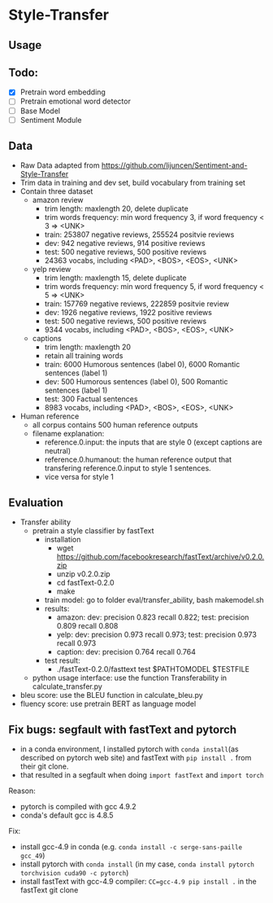 # Style-Transfer## Usage## Todo:- [x] Pretrain word embedding- [ ] Pretrain emotional word detector- [ ] Base Model- [ ] Sentiment Module## Data- Raw Data adapted from https://github.com/lijuncen/Sentiment-and-Style-Transfer- Trim data in training and dev set, build vocabulary from training set- Contain three dataset  - amazon review    - trim length: maxlength 20, delete duplicate    - trim words frequency: min word frequency 3, if word frequency < 3 => \<UNK\>    - train: 253807 negative reviews, 255524 positvie reviews    - dev: 942 negative reviews, 914 positive reviews    - test: 500 negative reviews, 500 positive reviews    - 24363 vocabs, including \<PAD\>, \<BOS\>, \<EOS\>, \<UNK\>  - yelp review    - trim length: maxlength 15, delete duplicate    - trim words frequency: min word frequency 5, if word frequency < 5 => \<UNK\>    - train: 157769 negative reviews, 222859 positvie review    - dev: 1926 negative reviews, 1922 positive reviews    - test: 500 negative reviews, 500 positive reviews    - 9344 vocabs, including \<PAD\>, \<BOS\>, \<EOS\>, \<UNK\>  - captions    - trim length: maxlength 20    - retain all training words    - train: 6000 Humorous sentences (label 0), 6000 Romantic sentences (label 1)    - dev: 500 Humorous sentences (label 0), 500 Romantic sentences (label 1)    - test: 300 Factual sentences    - 8983 vocabs, including \<PAD\>, \<BOS\>, \<EOS\>, \<UNK\>- Human reference  - all corpus contains 500 human reference outputs  - filename explanation:    - reference.0.input: the inputs that are style 0 (except captions are      neutral)    - reference.0.humanout: the human reference output that transfering      reference.0.input to style 1 sentences.    - vice versa for style 1## Evaluation- Transfer ability  - pretrain a style classifier by fastText    - installation      - wget https://github.com/facebookresearch/fastText/archive/v0.2.0.zip      - unzip v0.2.0.zip      - cd fastText-0.2.0      - make    - train model: go to folder eval/transfer_ability, bash makemodel.sh    - results:      - amazon: dev: precision 0.823 recall 0.822; test: precision 0.809 recall        0.808      - yelp: dev: precision 0.973 recall 0.973; test: precision 0.973 recall        0.973      - caption: dev: precision 0.764 recall 0.764    - test result:      - ./fastText-0.2.0/fasttext test $PATHTOMODEL $TESTFILE  - python usage interface: use the function Transferability in    calculate_transfer.py- bleu score: use the BLEU function in calculate_bleu.py- fluency score: use pretrain BERT as language model## Fix bugs: segfault with fastText and pytorch* in a conda environment, I installed pytorch with `conda install`(as described  on pytorch web site) and fastText with `pip install .` from their git clone.* that resulted in a segfault when doing `import fastText` and `import torch`Reason:* pytorch is compiled with gcc 4.9.2* conda's default gcc is 4.8.5Fix:* install gcc-4.9 in conda (e.g. `conda install -c serge-sans-paille gcc_49`)* install pytorch with `conda install` (in my case, `conda install pytorch torchvision cuda90 -c pytorch`)* install fastText with gcc-4.9 compiler: `CC=gcc-4.9 pip install .` in the fastText git clone